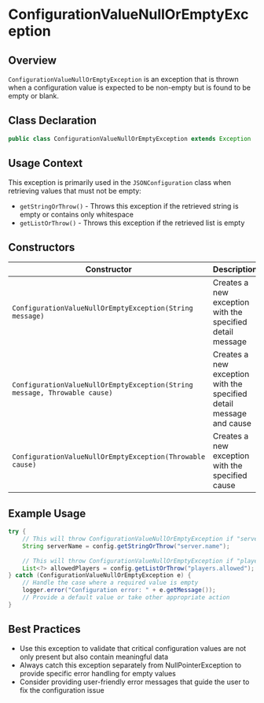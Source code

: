 # ConfigurationValueNullOrEmptyException

## Overview

`ConfigurationValueNullOrEmptyException` is an exception that is thrown when a configuration value is expected to be
non-empty but is found to be empty or blank.

## Class Declaration

```java
public class ConfigurationValueNullOrEmptyException extends Exception
```

## Usage Context

This exception is primarily used in the `JSONConfiguration` class when retrieving values that must not be empty:

- `getStringOrThrow()` - Throws this exception if the retrieved string is empty or contains only whitespace
- `getListOrThrow()` - Throws this exception if the retrieved list is empty

## Constructors

| Constructor                                                               | Description                                                         |
|---------------------------------------------------------------------------|---------------------------------------------------------------------|
| `ConfigurationValueNullOrEmptyException(String message)`                  | Creates a new exception with the specified detail message           |
| `ConfigurationValueNullOrEmptyException(String message, Throwable cause)` | Creates a new exception with the specified detail message and cause |
| `ConfigurationValueNullOrEmptyException(Throwable cause)`                 | Creates a new exception with the specified cause                    |

## Example Usage

```java
try {
    // This will throw ConfigurationValueNullOrEmptyException if "server.name" exists but is empty
    String serverName = config.getStringOrThrow("server.name");
    
    // This will throw ConfigurationValueNullOrEmptyException if "players.allowed" exists but is an empty list
    List<?> allowedPlayers = config.getListOrThrow("players.allowed");
} catch (ConfigurationValueNullOrEmptyException e) {
    // Handle the case where a required value is empty
    logger.error("Configuration error: " + e.getMessage());
    // Provide a default value or take other appropriate action
}
```

## Best Practices

- Use this exception to validate that critical configuration values are not only present but also contain meaningful
  data
- Always catch this exception separately from NullPointerException to provide specific error handling for empty values
- Consider providing user-friendly error messages that guide the user to fix the configuration issue